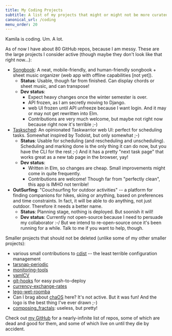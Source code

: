 ```yaml
---
title: My Coding Projects
subtitle: A list of my projects that might or might not be more curated than my ~90 GitHub repos. With descriptions and development status.
canonical_url: /coding
menu_order: 20
---
```


Kamila is coding. Um. A lot.

As of now I have about 80 GitHub repos, because I am messy. These are the large projects I consider active (though maybe they don't look like that right now...):

- [Songbook](https://github.com/AnotherKamila/songbook-web): A neat, mobile-friendly, and human-friendly songbook + sheet music organizer (web app with offline capabilities [not yet]).
    - **Status**: Usable, though far from finished. Can display chords or sheet music, and can transpose!
    - **Dev status**:
        - Expect heavy changes once the winter semester is over.
        - API frozen, as I am secretly moving to Django.
        - web UI frozen until API unfreeze because I want login. And it may or may not get rewritten into Elm.
        - Contributions are very much welcome, but maybe not right now because right now it's terrible ;-)
- [Tasksched](https://github.com/AnotherKamila/tasksched): An opinionated Taskwarrior web UI: perfect for scheduling tasks. Somewhat inspired by Todoist, but only somewhat ;-)
    - **Status**: Usable for scheduling (and rescheduling and unscheduling). Scheduling and marking done is the only thing it can do now, but you have the CLI for the rest ;-) And it has a pretty "next task page" that works great as a new tab page in the browser, yay!
    - **Dev status**:
        - Written in Elm, so changes are cheap. Small improvements might come in quite frequently.
        - Contributions are welcome! Though far from "perfectly clean", this app is IMHO not terrible!
- **OutSurfing**: "Couchsurfing for outdoor activities" -- a platform for finding companions for hikes, skiing or anything, based on preferences and time constraints. In fact, it will be able to do anything, not just outdoor. Therefore it needs a better name.
    - **Status**: Planning stage, nothing is deployed. But soonish it will!
    - **Dev status**: Currently not open-source because I need to persuade my collaborator :-/ But we intend to re-open-source once it's been running for a while. Talk to me if you want to help, though.

Smaller projects that should not be deleted (unlike some of my other smaller projects):

- various small contributions to [cdist](https://www.nico.schottelius.org/software/cdist/) -- the least terrible configuration management
- [tarsnap-periodic](https://github.com/AnotherKamila/tarsnap-periodic)
- [monitoring-tools](https://github.com/AnotherKamila/monitoring-tools)
- [yamlCV](https://github.com/AnotherKamila/yamlCV)
- [git-hooks](https://github.com/AnotherKamila/git-hooks) for easy push-to-deploy
- [currency-exchange-rates](https://github.com/AnotherKamila/currency-exchange-rates)
- [lego-wet-roomba](https://github.com/AnotherKamila/lego-wet-roomba)
- Can I brag about [chaOS](https://github.com/AnotherKamila/chaOS) here? It's not active. But it was fun! And the logo is the best thing I've ever drawn ;-)
- [composing_fractals](https://github.com/AnotherKamila/composing_fractals): useless, but pretty!

Check out [my GitHub](https://github.com/anotherkamila/) for a nearly-infinite list of repos, some of which are dead and good for them, and some of which live on until they die by accident.
